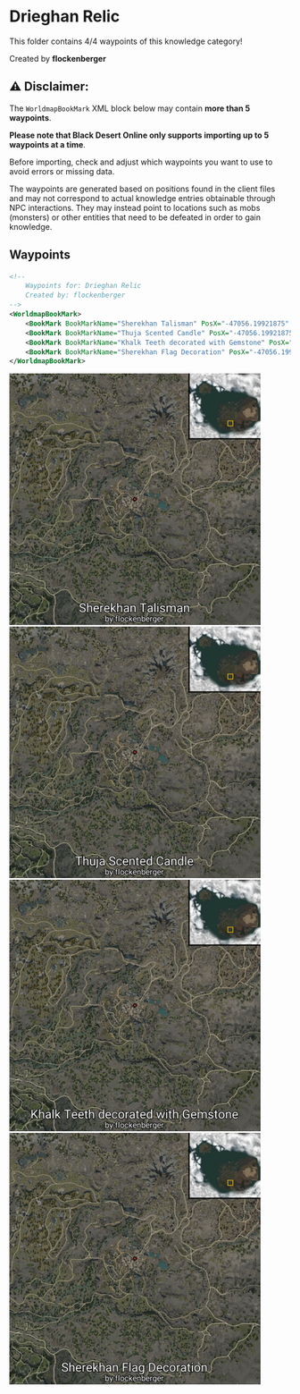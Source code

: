 # Drieghan Relic

This folder contains 4/4 waypoints of this knowledge category!


Created by **flockenberger**

## ⚠️ Disclaimer:
The `WorldmapBookMark` XML block below may contain **more than 5 waypoints**.

**Please note that Black Desert Online only supports importing up to 5 waypoints at a time**.

Before importing, check and adjust which waypoints you want to use to avoid errors or missing data.

The waypoints are generated based on positions found in the client files and may not correspond to actual knowledge entries obtainable through NPC interactions.
They may instead point to locations such as mobs (monsters) or other entities that need to be defeated in order to gain knowledge.

## Waypoints
```xml
<!--
    Waypoints for: Drieghan Relic
    Created by: flockenberger
-->
<WorldmapBookMark>
    <BookMark BookMarkName="Sherekhan Talisman" PosX="-47056.19921875" PosY="21948.400390625" PosZ="-404701.0" />
    <BookMark BookMarkName="Thuja Scented Candle" PosX="-47056.19921875" PosY="21948.400390625" PosZ="-404701.0" />
    <BookMark BookMarkName="Khalk Teeth decorated with Gemstone" PosX="-47056.19921875" PosY="21948.400390625" PosZ="-404701.0" />
    <BookMark BookMarkName="Sherekhan Flag Decoration" PosX="-47056.19921875" PosY="21948.400390625" PosZ="-404701.0" />
</WorldmapBookMark>
```

<img src="./Drieghan Relic_Sherekhan Talisman_Preview.webp" width="450"/> <img src="./Drieghan Relic_Thuja Scented Candle_Preview.webp" width="450"/> <img src="./Drieghan Relic_Khalk Teeth decorated with Gemstone_Preview.webp" width="450"/> <img src="./Drieghan Relic_Sherekhan Flag Decoration_Preview.webp" width="450"/> 